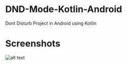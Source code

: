# DND-Mode-Kotlin-Android
Dont Disturb Project in Android using Kotlin

# Screenshots
![alt text](https://github.com/myaqoob7/DND-Mode-Kotlin-Android/blob/main/Screenshots/Screenshot_3.png?raw=true)
